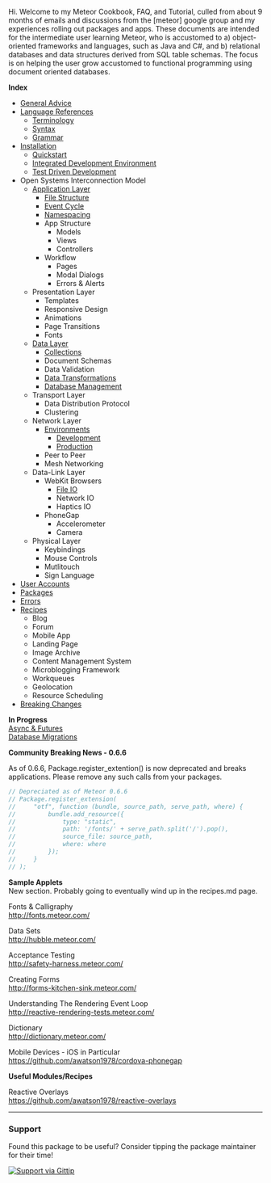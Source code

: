 Hi.  Welcome to my Meteor Cookbook, FAQ, and Tutorial, culled from about 9 months of emails and discussions from the [meteor] google group and my experiences rolling out packages and apps.  These documents are intended for the intermediate user learning Meteor, who is accustomed to a) object-oriented frameworks and languages, such as Java and C#, and b) relational databases and data structures derived from SQL table schemas.  The focus is on helping the user grow accustomed to functional programming using document oriented databases.


**Index**  

- [General Advice](https://github.com/awatson1978/meteor-cookbook/blob/master/general-advice.md)  
- [Language References](https://github.com/awatson1978/meteor-cookbook/blob/master/terminology.md)
  - [Terminology](https://github.com/awatson1978/meteor-cookbook/blob/master/terminology.md)  
  - [Syntax](https://github.com/awatson1978/meteor-cookbook/blob/master/syntax.md)  
  - [Grammar](https://github.com/awatson1978/meteor-cookbook/blob/master/grammar.md)  
- [Installation](https://github.com/awatson1978/meteor-cookbook/blob/master/installation.md)  
  - [Quickstart](https://github.com/awatson1978/meteor-cookbook/blob/master/quickstart.md)  
  - [Integrated Development Environment](https://github.com/awatson1978/meteor-cookbook/blob/master/webstorm.md)
  - [Test Driven Development](https://github.com/awatson1978/meteor-cookbook/blob/master/test-driven-development.md)  
- Open Systems Interconnection Model
  - [Application Layer](https://github.com/awatson1978/meteor-cookbook/blob/master/appstructure.md) 
    - [File Structure](https://github.com/awatson1978/meteor-cookbook/blob/master/filestructure.md) 
    - [Event Cycle](https://github.com/awatson1978/meteor-cookbook/blob/master/event-cycle.md) 
    - [Namespacing](https://github.com/awatson1978/meteor-cookbook/blob/master/namespacing.md) 
    - App Structure
      - Models
      - Views
      - Controllers
    - Workflow
      - Pages
      - Modal Dialogs
      - Errors & Alerts
  - Presentation Layer
    - Templates
    - Responsive Design
    - Animations
    - Page Transitions
    - Fonts
  - [Data Layer](https://github.com/awatson1978/meteor-cookbook/blob/master/datalayer.md)
    - [Collections](https://github.com/awatson1978/meteor-cookbook/blob/master/collections.md)
    - Document Schemas
    - Data Validation
    - [Data Transformations](https://github.com/awatson1978/meteor-cookbook/blob/master/data-transformations.md)
    - [Database Management](https://github.com/awatson1978/meteor-cookbook/blob/master/database-management.md)
  - Transport Layer
    - Data Distribution Protocol
    - Clustering
  - Network Layer
    - [Environments](https://github.com/awatson1978/meteor-cookbook/blob/master/environments.md)  
      - [Development](https://github.com/awatson1978/meteor-cookbook/blob/master/environments-development.md)  
      - [Production](https://github.com/awatson1978/meteor-cookbook/blob/master/environments-production.md)  
    - Peer to Peer
    - Mesh Networking
  - Data-Link Layer
    - WebKit Browsers
      - [File IO](https://github.com/awatson1978/meteor-cookbook/blob/master/fileio.md)  
      - Network IO
      - Haptics IO
    - PhoneGap
      - Accelerometer
      - Camera
  - Physical Layer
    - Keybindings
    - Mouse Controls
    - Mutlitouch
    - Sign Language
- [User Accounts](https://github.com/awatson1978/meteor-cookbook/blob/master/accounts.md)  
- [Packages](https://github.com/awatson1978/meteor-cookbook/blob/master/packages.md)  
- [Errors](https://github.com/awatson1978/meteor-cookbook/blob/master/errors.md)  
- [Recipes](https://github.com/awatson1978/meteor-cookbook/blob/master/recipes.md)  
  - Blog
  - Forum
  - Mobile App
  - Landing Page
  - Image Archive
  - Content Management System
  - Microblogging Framework
  - Workqueues
  - Geolocation  
  - Resource Scheduling  
- [Breaking Changes](https://github.com/awatson1978/meteor-cookbook/blob/master/breaking-news.md)  

**In Progress**  
[Async & Futures](https://gist.github.com/possibilities/3443021)  
[Database Migrations](https://github.com/awatson1978/meteor-cookbook/blob/master/database-migrations.md)  




**Community Breaking News - 0.6.6**  

As of 0.6.6, Package.register_extention() is now deprecated and breaks applications.  Please remove any such calls from your packages.

````js
// Depreciated as of Meteor 0.6.6  
// Package.register_extension(
//     "otf", function (bundle, source_path, serve_path, where) {
//         bundle.add_resource({
//             type: "static",
//             path: '/fonts/' + serve_path.split('/').pop(),
//             source_file: source_path,
//             where: where
//         });
//     }
// );
````



**Sample Applets**  
New section.  Probably going to eventually wind up in the recipes.md page.  

Fonts & Calligraphy  
http://fonts.meteor.com/  

Data Sets  
http://hubble.meteor.com/  

Acceptance Testing  
http://safety-harness.meteor.com/  

Creating Forms  
http://forms-kitchen-sink.meteor.com/  

Understanding The Rendering Event Loop  
http://reactive-rendering-tests.meteor.com/  

Dictionary  
http://dictionary.meteor.com/

Mobile Devices - iOS in Particular  
https://github.com/awatson1978/cordova-phonegap  

**Useful Modules/Recipes**  

Reactive Overlays  
https://github.com/awatson1978/reactive-overlays  

------------------------
### Support
Found this package to be useful?  Consider tipping the package maintainer for their time!  

[![Support via Gittip](https://raw.github.com/gittip/www.gittip.com/master/www/assets/gittip.png)](https://www.gittip.com/awatson1978/)  

